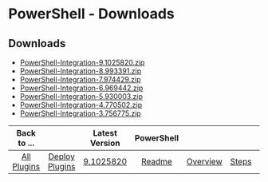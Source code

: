 
# PowerShell - Downloads

## Downloads

- [PowerShell-Integration-9.1025820.zip](https://raw.githubusercontent.com/UrbanCode/IBM-UCD-PLUGINS/main/files/powershell-integration/PowerShell-Integration-9.1025820.zip)
- [PowerShell-Integration-8.993391.zip](https://raw.githubusercontent.com/UrbanCode/IBM-UCD-PLUGINS/main/files/powershell-integration/PowerShell-Integration-8.993391.zip)
- [PowerShell-Integration-7.974429.zip](https://raw.githubusercontent.com/UrbanCode/IBM-UCD-PLUGINS/main/files/powershell-integration/PowerShell-Integration-7.974429.zip)
- [PowerShell-Integration-6.969442.zip](https://raw.githubusercontent.com/UrbanCode/IBM-UCD-PLUGINS/main/files/powershell-integration/PowerShell-Integration-6.969442.zip)
- [PowerShell-Integration-5.930003.zip](https://raw.githubusercontent.com/UrbanCode/IBM-UCD-PLUGINS/main/files/powershell-integration/PowerShell-Integration-5.930003.zip)
- [PowerShell-Integration-4.770502.zip](https://raw.githubusercontent.com/UrbanCode/IBM-UCD-PLUGINS/main/files/powershell-integration/PowerShell-Integration-4.770502.zip)
- [PowerShell-Integration-3.756775.zip](https://raw.githubusercontent.com/UrbanCode/IBM-UCD-PLUGINS/main/files/powershell-integration/PowerShell-Integration-3.756775.zip)

|Back to ...||Latest Version|PowerShell |||||
| :---: | :---: | :---: | :---: | :---: | :---: | :---: | :---: |
|[All Plugins](../../index.md)|[Deploy Plugins](../README.md)|[9.1025820](https://raw.githubusercontent.com/UrbanCode/IBM-UCD-PLUGINS/main/files/powershell-integration/PowerShell-Integration-9.1025820.zip)|[Readme](README.md)|[Overview](overview.md)|[Steps](steps.md)|[Troubleshooting](troubleshooting.md)|[Usage](usage.md)|
